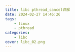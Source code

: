 ```yaml
---
title: libc pthread_cancel详解
date: 2024-02-27 14:46:26
tags:
	- linux
	- pthread
categories:
    - libc
cover: libc_02.png
---
```

